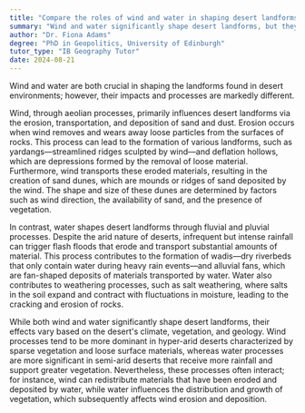 ```yaml
---
title: "Compare the roles of wind and water in shaping desert landforms"
summary: "Wind and water significantly shape desert landforms, but they do so through distinct processes and impacts, highlighting the unique contributions of each element to the desert environment."
author: "Dr. Fiona Adams"
degree: "PhD in Geopolitics, University of Edinburgh"
tutor_type: "IB Geography Tutor"
date: 2024-08-21
---
```


Wind and water are both crucial in shaping the landforms found in desert environments; however, their impacts and processes are markedly different.

Wind, through aeolian processes, primarily influences desert landforms via the erosion, transportation, and deposition of sand and dust. Erosion occurs when wind removes and wears away loose particles from the surfaces of rocks. This process can lead to the formation of various landforms, such as yardangs—streamlined ridges sculpted by wind—and deflation hollows, which are depressions formed by the removal of loose material. Furthermore, wind transports these eroded materials, resulting in the creation of sand dunes, which are mounds or ridges of sand deposited by the wind. The shape and size of these dunes are determined by factors such as wind direction, the availability of sand, and the presence of vegetation.

In contrast, water shapes desert landforms through fluvial and pluvial processes. Despite the arid nature of deserts, infrequent but intense rainfall can trigger flash floods that erode and transport substantial amounts of material. This process contributes to the formation of wadis—dry riverbeds that only contain water during heavy rain events—and alluvial fans, which are fan-shaped deposits of materials transported by water. Water also contributes to weathering processes, such as salt weathering, where salts in the soil expand and contract with fluctuations in moisture, leading to the cracking and erosion of rocks.

While both wind and water significantly shape desert landforms, their effects vary based on the desert's climate, vegetation, and geology. Wind processes tend to be more dominant in hyper-arid deserts characterized by sparse vegetation and loose surface materials, whereas water processes are more significant in semi-arid deserts that receive more rainfall and support greater vegetation. Nevertheless, these processes often interact; for instance, wind can redistribute materials that have been eroded and deposited by water, while water influences the distribution and growth of vegetation, which subsequently affects wind erosion and deposition.
    